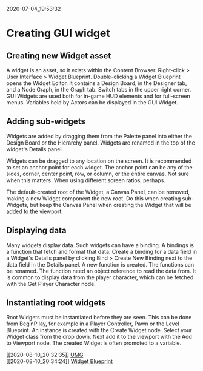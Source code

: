 2020-07-04_19:53:32

# Creating GUI widget

## Creating new Widget asset

A widget is an asset, so it exists within the Content Browser.
Right-click > User Interface > Widget Blueprint.
Double-clicking a Widget Blueprint opens the Widget Editor.
It contains a Design Board, in the Designer tab, and a Node Graph, in the Graph tab.
Switch tabs in the upper right corner.
GUI Widgets are used both for in-game HUD elements and for full-screen menus.
Variables held by Actors can be displayed in the GUI Widget.


## Adding sub-widgets

Widgets are added by dragging them from the Palette panel into either the Design Board or the Hierarchy panel.
Widgets are renamed in the top of the widget's Details panel.

Widgets can be dragged to any location on the screen.
It is recommended to set an anchor point for each widget.
The anchor point can be any of the sides, corner, center point, row, or column, or the entire canvas.
Not sure when this matters. When using different screen ratios, perhaps.

The default-created root of the Widget, a Canvas Panel, can be removed, making a new Widget component the new root.
Do this when creating sub-Widgets, but keep the Canvas Panel when creating the Widget that will be added to the viewport.


## Displaying data

Many widgets display data.
Such widgets can have a binding.
A bindings is a function that fetch and format that data.
Create a binding for a data field in a Widget's Details panel by clicking Bind > Create New Binding next to the data field in the Details panel.
A new function is created.
The functions can be renamed.
The function need an object reference to read the data from.
It is common to display data from the player character, which can be fetched with the Get Player Character node.


## Instantiating root widgets

Root Widgets must be instantiated before they are seen.
This can be done from BeginP lay, for example in a Player Controller, Pawn or the Level Blueprint.
An instance is created with the Create Widget node.
Select your Widget class from the drop down.
Next add it to the viewport with the Add to Viewport node.
The created Widget is often promoted to a variable.




[[2020-08-10_20:32:35]] [UMG](./UMG.md)  
[[2020-08-10_20:34:24]] [Widget Blueprint](./Widget%20Blueprint.md)  